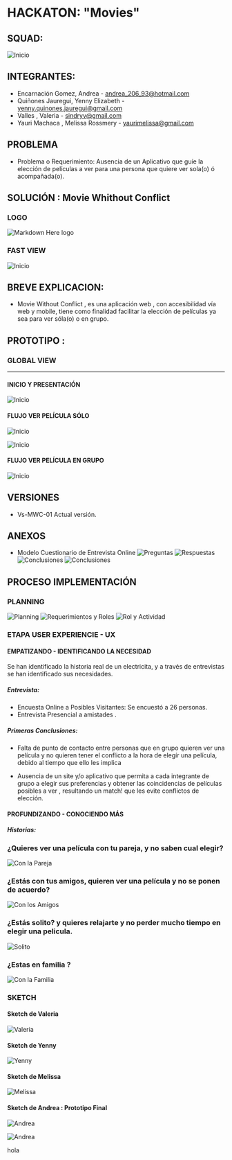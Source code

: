 HACKATON: "Movies"
==================
## SQUAD:
![Inicio](assets/images/readme/squad.png)

## INTEGRANTES:  
- Encarnación Gomez, Andrea - andrea_206_93@hotmail.com
- Quiñones Jauregui, Yenny Elizabeth - yenny.quinones.jauregui@gmail.com
- Valles , Valeria - sindryv@gmail.com
- Yauri Machaca , Melissa Rossmery - yaurimelissa@gmail.com

## PROBLEMA
- Problema o Requerimiento: Ausencia de un Aplicativo que guíe la elección de películas a ver
para una persona que quiere ver sola(o) ó acompañada(o).

## SOLUCIÓN : Movie Whithout Conflict

### LOGO
![Markdown Here logo](assets/images/readme/logo.png)

### FAST VIEW
![Inicio](assets/images/fast-view.PNG)

## BREVE EXPLICACION:
- Movie Without Conflict , es una aplicación web , con accesibilidad vía web y mobile, tiene como finalidad
facilitar la elección de películas ya sea para ver sóla(o) o en grupo.

## PROTOTIPO :
### GLOBAL VIEW
----------------------
#### INICIO Y PRESENTACIÓN
![Inicio](assets/images/inicio.PNG)

#### FLUJO VER PELÍCULA SÓLO
![Inicio](assets/images/solito.PNG)

![Inicio](assets/images/solito2.PNG)

#### FLUJO VER PELÍCULA EN GRUPO
![Inicio](assets/images/readme/...)

## VERSIONES
- Vs-MWC-01 Actual versión.


## ANEXOS
- Modelo Cuestionario de Entrevista Online
  ![Preguntas](assets/images/readme/grupo-question-1.png)
  ![Respuestas](assets/images/readme/grupo-respuestas-1.png)
  ![Conclusiones](assets/images/readme/conc-enc.png)
  ![Conclusiones](assets/images/readme/conc-enc1.png)



## PROCESO IMPLEMENTACIÓN

### PLANNING
  ![Planning](assets/images/readme/planning.png)
  ![Requerimientos y Roles](assets/images/readme/req-rol.png)
  ![Rol y Actividad](assets/images/readme/rol-act.png)

### ETAPA USER EXPERIENCIE - UX
#### EMPATIZANDO - IDENTIFICANDO LA NECESIDAD
Se han identificado la historia real de un electricita, y a través de entrevistas se han identificado sus necesidades.

##### Entrevista:
* Encuesta Online a Posibles Visitantes: Se encuestó a 26 personas.
* Entrevista Presencial a amistades .

##### Primeras Conclusiones:
- Falta de punto de contacto entre personas que en grupo 
quieren ver una película y no quieren tener el conflicto
a la hora de elegír una película, debido al tiempo que ello
les implica

- Ausencia de un site y/o aplicativo que permita a cada integrante de grupo a elegir sus preferencias y obtener
las coincidencias de películas posibles a ver , resultando un match! que les evite conflictos de elección.

#### PROFUNDIZANDO - CONOCIENDO MÁS
##### Historias:
### ¿Quieres ver una película con tu pareja, y no saben cual elegir?
  ![Con la Pareja](assets/images/readme/historia1.png)
### ¿Estás con tus amigos, quieren ver una película y no se ponen de acuerdo?
  ![Con los Amigos](assets/images/readme/historia2.png)
### ¿Estás solito? y quieres relajarte y no perder mucho tiempo en elegir una pelicula.
  ![Solito](assets/images/readme/historia3.png)
### ¿Estas en familia ?
  ![Con la Familia](assets/images/readme/historia4.png)

### SKETCH
#### Sketch de Valeria
 ![Valeria](assets/images/PROTOTIPOS/Sketch-Valeria.png)
#### Sketch de Yenny
 ![Yenny](assets/images/PROTOTIPOS/Sketch-Yenny.png)
#### Sketch de Melissa
 ![Melissa](assets/images/PROTOTIPOS/Sketch-Melissa.png)
#### Sketch de Andrea : Prototipo Final
 ![Andrea](assets/images/PROTOTIPOS/prototipo-final-desktop.png)

 ![Andrea](assets/images/PROTOTIPOS/prototipo-final-mobile.png)

 hola
